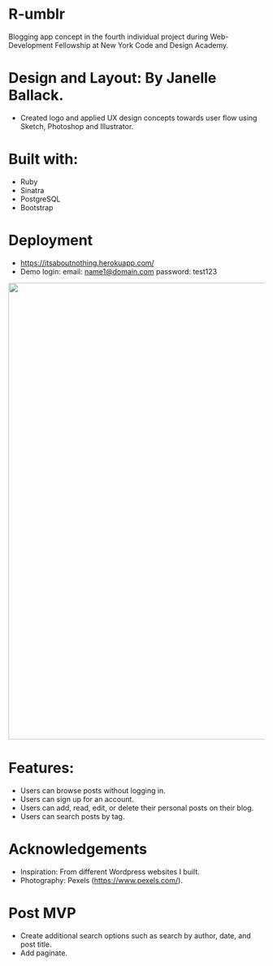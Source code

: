 # R-umblr

Blogging app concept in the fourth individual project during Web-Development Fellowship at New York Code and Design Academy.

# Design and Layout: By Janelle Ballack. 
* Created logo and applied UX design concepts towards user flow using Sketch, Photoshop and Illustrator.

# Built with:
* Ruby
* Sinatra
* PostgreSQL
* Bootstrap

# Deployment
  * https://itsaboutnothing.herokuapp.com/
  * Demo login: 
      email: name1@domain.com   password: test123
      
  <p style="text-align: center;">
	   <img src= "https://media.giphy.com/media/ygx18tRk4MODAiS8kA/giphy.gif" width="900">
  </p>
  
# Features:
* Users can browse posts without logging in.
* Users can sign up for an account.
* Users can add, read, edit, or delete their personal posts on their blog.
* Users can search posts by tag.

# Acknowledgements
* Inspiration: From different Wordpress websites I built.
* Photography: Pexels (https://www.pexels.com/).

# Post MVP
* Create additional search options such as search by author, date, and post title.
* Add paginate. 



